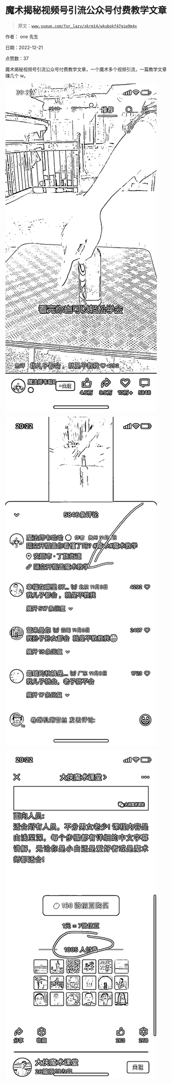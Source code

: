 # 魔术揭秘视频号引流公众号付费教学文章

> 原文：[`www.yuque.com/for_lazy/xkrm14/wkubokf47giw9m4x`](https://www.yuque.com/for_lazy/xkrm14/wkubokf47giw9m4x)

作者： one 先生 

日期：2022-12-21 

点赞数：37 

魔术揭秘视频号引流公众号付费教学文章，一个魔术多个视频引流，一篇教学文章赚几个 w。 

![](img/ba0987415565de20a500b7103b730b5c.png) 

![](img/f71ff957e4643068aa6f3e9403347a7b.png) 

![](img/85969556dd3d07cf8455053ad0f9a52d.png) 

